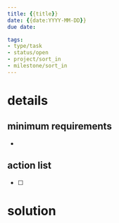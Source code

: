```yaml
---
title: {{title}}
date: {{date:YYYY-MM-DD}}
due date: 

tags:
- type/task
- status/open
- project/sort_in
- milestone/sort_in
---
```


# details


## minimum requirements
- 

## action list
- [ ] 

# solution
